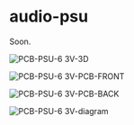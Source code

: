 # audio-psu

Soon.

![PCB-PSU-6 3V-3D](https://github.com/user-attachments/assets/297324e6-7568-4d8d-bd0f-78f4af84e53b)

![PCB-PSU-6 3V-PCB-FRONT](https://github.com/user-attachments/assets/28b6e5d2-f0fa-49e5-9ea4-c9de7adc566c)

![PCB-PSU-6 3V-PCB-BACK](https://github.com/user-attachments/assets/f7369750-7370-460e-b9d3-b49c1620e678)

![PCB-PSU-6 3V-diagram](https://github.com/user-attachments/assets/07defd74-45ef-439d-b4f3-4eea9ffafdba)
